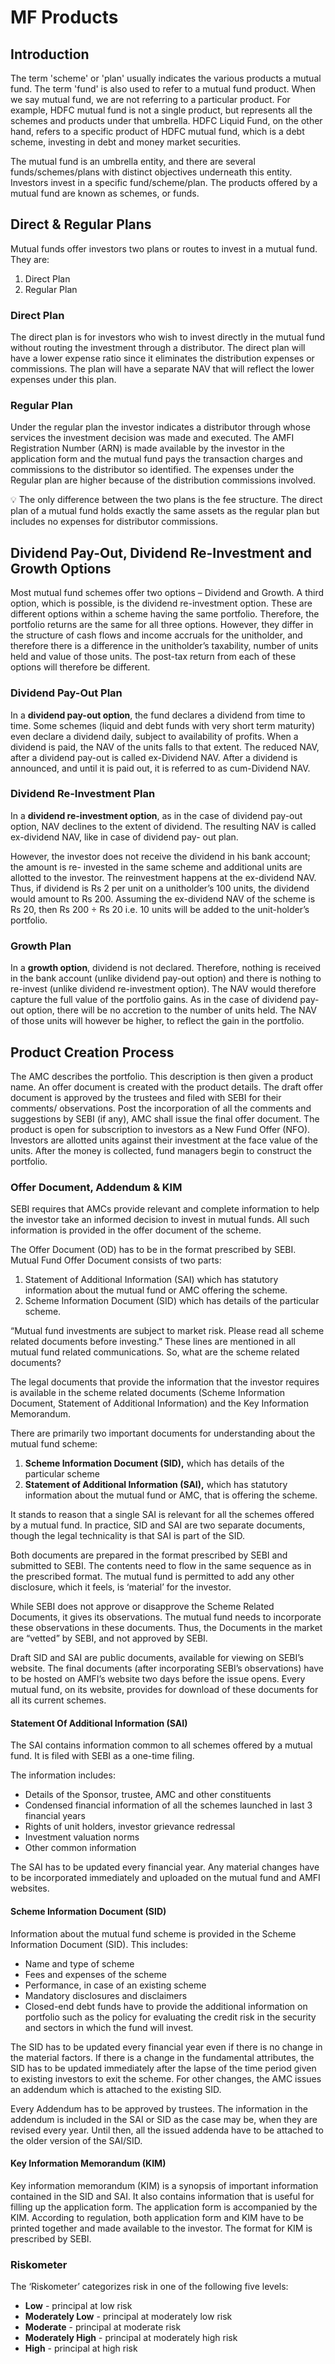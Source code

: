 # MF Products

## Introduction

The term 'scheme' or 'plan' usually indicates the various products a mutual fund. The term 'fund' is also used to refer to a mutual fund product. When we say mutual fund, we are not referring to a particular product. For example, HDFC mutual fund is not a single product, but represents all the schemes and products under that umbrella. HDFC Liquid Fund, on the other hand, refers to a specific product of HDFC mutual fund, which is a debt scheme, investing in debt and money market securities.

The mutual fund is an umbrella entity, and there are several funds/schemes/plans with distinct objectives underneath this entity. Investors invest in a specific fund/scheme/plan. The products offered by a mutual fund are known as schemes, or funds.

## Direct & Regular Plans

Mutual funds offer investors two plans or routes to invest in a mutual fund. They are:

1. Direct Plan
2. Regular Plan

### Direct Plan

The direct plan is for investors who wish to invest directly in the mutual fund without routing the investment through a distributor. The direct plan will have a lower expense ratio since it eliminates the distribution expenses or commissions. The plan will have a separate NAV that will reflect the lower expenses under this plan.

### Regular Plan

Under the regular plan the investor indicates a distributor through whose services the investment decision was made and executed. The AMFI Registration Number (ARN) is made available by the investor in the application form and the mutual fund pays the transaction charges and commissions to the distributor so identified. The expenses under the Regular plan are higher because of the distribution commissions involved.

💡 The only difference between the two plans is the fee structure. The direct plan of a mutual fund holds exactly the same assets as the regular plan but includes no expenses for distributor commissions.

## **Dividend Pay-Out, Dividend Re-Investment and Growth Options**

Most mutual fund schemes offer two options – Dividend and Growth. A third option, which is possible, is the dividend re-investment option. These are different options within a scheme having the same portfolio. Therefore, the portfolio returns are the same for all three options. However, they differ in the structure of cash flows and income accruals for the unitholder, and therefore there is a difference in the unitholder’s taxability, number of units held and value of those units. The post-tax return from each of these options will therefore be different.

### Dividend Pay-Out Plan

In a **dividend pay-out option**, the fund declares a dividend from time to time. Some schemes (liquid and debt funds with very short term maturity) even declare a dividend daily, subject to availability of profits. When a dividend is paid, the NAV of the units falls to that extent. The reduced NAV, after a dividend pay-out is called ex-Dividend NAV. After a dividend is announced, and until it is paid out, it is referred to as cum-Dividend NAV.

### Dividend Re-Investment Plan

In a **dividend re-investment option**, as in the case of dividend pay-out option, NAV declines to the extent of dividend. The resulting NAV is called ex-dividend NAV, like in case of dividend pay- out plan.

However, the investor does not receive the dividend in his bank account; the amount is re- invested in the same scheme and additional units are allotted to the investor. The reinvestment happens at the ex-dividend NAV. Thus, if dividend is Rs 2 per unit on a unitholder’s 100 units, the dividend would amount to Rs 200. Assuming the ex-dividend NAV of the scheme is Rs 20, then Rs 200 ÷ Rs 20 i.e. 10 units will be added to the unit-holder’s portfolio.

### Growth Plan

In a **growth option**, dividend is not declared. Therefore, nothing is received in the bank account (unlike dividend pay-out option) and there is nothing to re-invest (unlike dividend re-investment option). The NAV would therefore capture the full value of the portfolio gains. As in the case of dividend pay-out option, there will be no accretion to the number of units held. The NAV of those units will however be higher, to reflect the gain in the portfolio.

## Product Creation Process

The AMC describes the portfolio. This description is then given a product name. An offer document is created with the product details. The draft offer document is approved by the trustees and filed with SEBI for their comments/ observations. Post the incorporation of all the comments and suggestions by SEBI (if any), AMC shall issue the final offer document. The product is open for subscription to investors as a New Fund Offer (NFO). Investors are allotted units against their investment at the face value of the units. After the money is collected, fund managers begin to construct the portfolio.

### Offer Document, Addendum & KIM

SEBI requires that AMCs provide relevant and complete information to help the investor take an informed decision to invest in mutual funds. All such information is provided in the offer document of the scheme.

The Offer Document (OD) has to be in the format prescribed by SEBI. Mutual Fund Offer Document consists of two parts:

1. Statement of Additional Information (SAI) which has statutory information about the mutual fund or AMC offering the scheme.
2. Scheme Information Document (SID) which has details of the particular scheme.

“Mutual fund investments are subject to market risk. Please read all scheme related documents before investing.” These lines are mentioned in all mutual fund related communications. So, what are the scheme related documents?

The legal documents that provide the information that the investor requires is available in the scheme related documents (Scheme Information Document, Statement of Additional Information) and the Key Information Memorandum.

There are primarily two important documents for understanding about the mutual fund scheme:

1. **Scheme Information Document (SID),** which has details of the particular scheme
2. **Statement of Additional Information (SAI),** which has statutory information about the mutual fund or AMC, that is offering the scheme.

It stands to reason that a single SAI is relevant for all the schemes offered by a mutual fund. In practice, SID and SAI are two separate documents, though the legal technicality is that SAI is part of the SID.

Both documents are prepared in the format prescribed by SEBI and submitted to SEBI. The contents need to flow in the same sequence as in the prescribed format. The mutual fund is permitted to add any other disclosure, which it feels, is ‘material’ for the investor.

While SEBI does not approve or disapprove the Scheme Related Documents, it gives its observations. The mutual fund needs to incorporate these observations in these documents. Thus, the Documents in the market are “vetted” by SEBI, and not approved by SEBI.

Draft SID and SAI are public documents, available for viewing on SEBI’s website. The final documents (after incorporating SEBI’s observations) have to be hosted on AMFI’s website two days before the issue opens. Every mutual fund, on its website, provides for download of these documents for all its current schemes.

#### Statement Of Additional Information (SAI)

The SAI contains information common to all schemes offered by a mutual fund. It is filed with SEBI as a one-time filing.

The information includes:

* Details of the Sponsor, trustee, AMC and other constituents
* Condensed financial information of all the schemes launched in last 3 financial years
* Rights of unit holders, investor grievance redressal
* Investment valuation norms
* Other common information

The SAI has to be updated every financial year. Any material changes have to be incorporated immediately and uploaded on the mutual fund and AMFI websites.

#### Scheme Information Document (SID)

Information about the mutual fund scheme is provided in the Scheme Information Document (SID). This includes:

* Name and type of scheme
* Fees and expenses of the scheme
* Performance, in case of an existing scheme
* Mandatory disclosures and disclaimers
* Closed-end debt funds have to provide the additional information on portfolio such as the policy for evaluating the credit risk in the security and sectors in which the fund will invest.

The SID has to be updated every financial year even if there is no change in the material factors. If there is a change in the fundamental attributes, the SID has to be updated immediately after the lapse of the time period given to existing investors to exit the scheme. For other changes, the AMC issues an addendum which is attached to the existing SID.

Every Addendum has to be approved by trustees. The information in the addendum is included in the SAI or SID as the case may be, when they are revised every year. Until then, all the issued addenda have to be attached to the older version of the SAI/SID.

#### Key Information Memorandum (KIM)

Key information memorandum (KIM) is a synopsis of important information contained in the SID and SAI. It also contains information that is useful for filling up the application form. The application form is accompanied by the KIM. According to regulation, both application form and KIM have to be printed together and made available to the investor. The format for KIM is prescribed by SEBI.

### Riskometer

The ‘Riskometer’ categorizes risk in one of the following five levels:

* **Low** - principal at low risk
* **Moderately Low** - principal at moderately low risk
* **Moderate** - principal at moderate risk
* **Moderately High** - principal at moderately high risk
* **High** - principal at high risk

